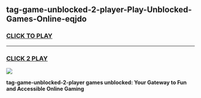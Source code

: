 
## tag-game-unblocked-2-player-Play-Unblocked-Games-Online-eqjdo
<h3>
<a href="https://premium76.site?title=tag-game-unblocked-2-player&ref=25A">CLICK TO PLAY</a></h3>
<hr>

<h3>
<a href="https://premium76.site?title=tag-game-unblocked-2-player&ref=25A">CLICK 2 PLAY</a>
  
</h3>

<a href="https://premium76.site?title=tag-game-unblocked-2-player&ref=25A"><img src="https://clearcache.store/games.png"></a>


**tag-game-unblocked-2-player games unblocked: Your Gateway to Fun and Accessible Online Gaming**

